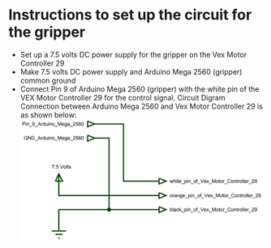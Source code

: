 # Instructions to set up the circuit for the gripper
* Set up a 7.5 volts DC power supply for the gripper on the Vex Motor Controller 29
* Make 7.5 volts DC power supply and Arduino Mega 2560 (gripper) common ground
* Connect Pin 9 of Arduino Mega 2560 (gripper) with the white pin of the VEX Motor Controller 29 for the control signal.
Circuit Digram Connection between Arduino Mega 2560 and Vex Motor Controller 29 is as shown below:
![](Connection%20between%20Arduino%20Mega%202560%20and%20Vex%20Motor%20Controller.PNG)
